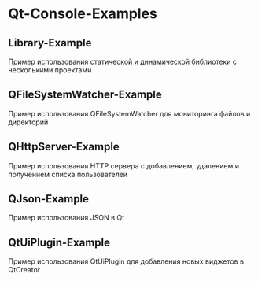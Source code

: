 # Qt-Console-Examples

## Library-Example

Пример использования статической и динамической библиотеки с несколькими проектами

## QFileSystemWatcher-Example

Пример использования QFileSystemWatcher для мониторинга файлов и директорий

## QHttpServer-Example

Пример использования HTTP сервера с добавлением, удалением и получением списка пользователей

## QJson-Example

Пример использования JSON в Qt

## QtUiPlugin-Example

Пример использования QtUiPlugin для добавления новых виджетов в QtCreator